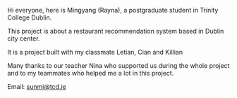 Hi everyone, here is Mingyang (Rayna), a postgraduate student in Trinity College Dublin.

This project is about a restaurant recommendation system based in Dublin city center.

It is a project built with my classmate Letian, Cian and Killian

Many thanks to our teacher Nina who supported us during the whole project and to my teammates who helped me a lot in this project.

Email: sunmi@tcd.ie
